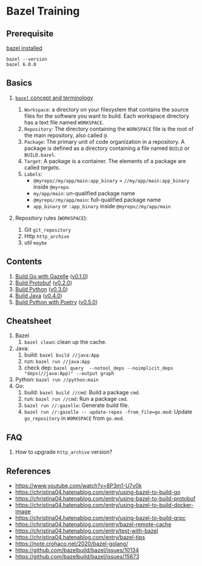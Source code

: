 # Bazel Training

## Prerequisite

[bazel installed](https://docs.bazel.build/versions/main/install-os-x.html#install-on-mac-os-x-homebrew)

```
bazel --version
bazel 6.0.0
```
## Basics

1. [`bazel` concept and terminology](https://docs.bazel.build/versions/main/build-ref.html#intro)

    1. `Workspace`: a directory on your filesystem that contains the source files for the software you want to build. Each workspace directory has a text file named `WORKSPACE`.
    1. `Repository`: The directory containing the `WORKSPACE` file is the root of the main repository, also called `@`.
    1. `Package`: The primary unit of code organization in a repository. A package is defined as a directory containing a file named `BUILD` or `BUILD.bazel`.
    1. `Target`: A package is a container. The elements of a package are called *targets*.
    1. `Labels`:
        - `@myrepo//my/app/main:app_binary` = `//my/app/main:app_binary` inside `@myrepo`
        - `my/app/main`: un-qualified package name
        - `@myrepo//my/app/main`: full-qualified package name
        - `app_binary` or `:app_binary` inside `@myrepo//my/app/main`
1. Repository rules (`WORKSPACE`):
    1. Git `git_repository`
    1. Http `http_archive`
    1. util `maybe`

## Contents

1. [Build Go with Gazelle](docs/01-build-go-with-gazelle.md) ([v0.1.0](https://github.com/nakamasato/bazel-training/releases/tag/v0.1.0))
1. [Build Protobuf](docs/02-build-protobuf.md) ([v0.2.0](https://github.com/nakamasato/bazel-training/releases/tag/v0.2.0))
1. [Build Python](docs/03-build-python.md) ([v0.3.0](https://github.com/nakamasato/bazel-training/releases/tag/v0.3.0))
1. [Build Java](docs/04-build-java.md) ([v0.4.0](https://github.com/nakamasato/bazel-training/releases/tag/v0.4.0))
1. [Build Python with Poetry](docs/05-build-python-with-poetry.md) ([v0.5.0](https://github.com/nakamasato/bazel-training/releases/tag/v0.5.0))

## Cheatsheet

1. Bazel
    1. `bazel clean`: clean up the cache.
1. Java:
    1. build: `bazel build //java:App`
    1. run: `bazel run //java:App`
    1. check dep: `bazel query  --notool_deps --noimplicit_deps "deps(//java:App)" --output graph`
1. Python: `bazel run //python:main`
1. Go:
    1. build: `bazel build //cmd`: Build a package `cmd`.
    1. run: `bazel run //cmd`: Run a package `cmd`.
    1. `bazel run //:gazelle`: Generate build file.
    1. `bazel run //:gazelle -- update-repos -from_file=go.mod`: Update `go_repository` in `WORKSPACE` from `go.mod`.
## FAQ
1. How to upgrade `http_archive` version?

## References
- https://www.youtube.com/watch?v=8P3m1-U7v0k
- https://christina04.hatenablog.com/entry/using-bazel-to-build-go
- https://christina04.hatenablog.com/entry/using-bazel-to-build-protobuf
- https://christina04.hatenablog.com/entry/using-bazel-to-build-docker-image
- https://christina04.hatenablog.com/entry/using-bazel-to-build-grpc
- https://christina04.hatenablog.com/entry/bazel-remote-cache
- https://christina04.hatenablog.com/entry/test-with-bazel
- https://christina04.hatenablog.com/entry/bazel-tips
- https://note.crohaco.net/2020/bazel-golang/
- https://github.com/bazelbuild/bazel/issues/10134
- https://github.com/bazelbuild/bazel/issues/15673
